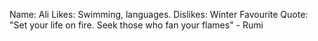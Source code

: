 Name: Ali
Likes: Swimming, languages.
Dislikes: Winter
Favourite Quote: "Set your life on fire. Seek those who fan your flames" - Rumi
